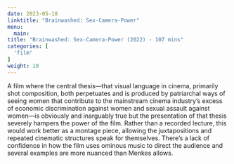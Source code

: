 ```yaml
---
date: 2023-05-18
linktitle: "Brainwashed: Sex-Camera-Power"
menu:
  main:
title: "Brainwashed: Sex-Camera-Power (2022) - 107 mins"
categories: [
  'film'
]
weight: 10
---
```


A film where the central thesis—that visual language in cinema, primarily shot composition, both perpetuates and is produced by patriarchal ways of seeing women that contribute to the mainstream cinema industry’s excess of economic discrimination against women and sexual assault against women—is obviously and inarguably true but the presentation of that thesis severely hampers the power of the film. Rather than a recorded lecture, this would work better as a montage piece, allowing the juxtapositions and repeated cinematic structures speak for themselves. There’s a lack of confidence in how the film uses ominous music to direct the audience and several examples are more nuanced than Menkes allows.

